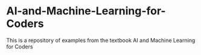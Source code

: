 # AI-and-Machine-Learning-for-Coders

This is a repository of examples from the textbook AI and Machine Learning for Coders
